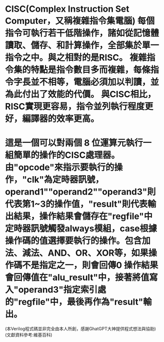 CISC(Complex Instruction Set Computer，又稱複雜指令集電腦)
每個指令可執行若干低階操作，諸如從記憶體讀取、儲存、和計算操作，全部集於單一指令之中。與之相對的是RISC。
複雜指令集的特點是指令數目多而複雜，每條指令字長並不相等，電腦必須加以判讀，並為此付出了效能的代價。
與CISC相比，RISC實現更容易，指令並列執行程度更好，編譯器的效率更高。
================================================================
這是一個可以對兩個 8 位運算元執行一組簡單的操作的CISC處理器。
由"opcode"來指示要執行的操作，"clk"為定時器訊號，operand1""operand2""operand3"則代表第1~3的操作值，"result"則代表輸出結果，操作結果會儲存在"regfile"中
定時器訊號觸發always模組，case根據操作碼的值選擇要執行的操作。包含加法、減法、AND、OR、XOR等，如果操作碼不是指定之一，則會回傳0
操作結果會回傳值在"alu_result"中，接著將值寫入"operand3"指定索引處的"regfile"中，最後再作為"result"輸出。
================================================================
(本Verilog程式碼並非完全由本人所創，感謝GhatGPT大神提供程式想法與協助)
(文獻資料參考:維基百科)